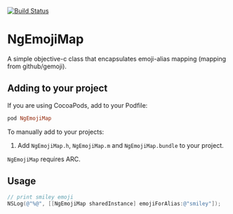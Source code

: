 [![Build Status](https://travis-ci.org/meiwin/NgEmojiMap.svg)](https://travis-ci.org/meiwin/NgEmojiMap)

# NgEmojiMap

A simple objective-c class that encapsulates emoji-alias mapping (mapping from github/gemoji).

## Adding to your project

If you are using CocoaPods, add to your Podfile:

```ruby
pod NgEmojiMap
```

To manually add to your projects:

1. Add `NgEmojiMap.h`, `NgEmojiMap.m` and `NgEmojiMap.bundle` to your project.

`NgEmojiMap` requires ARC.

## Usage

```objective-c
// print smiley emoji
NSLog(@"%@", [[NgEmojiMap sharedInstance] emojiForAlias:@"smiley"]);
```
